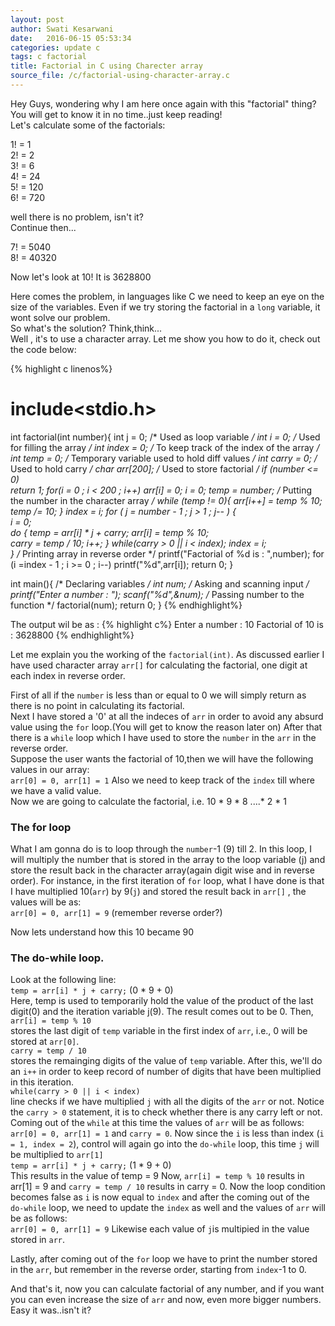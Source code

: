 ```yaml
---
layout: post
author: Swati Kesarwani
date: 	2016-06-15 05:53:34
categories: update c
tags: c factorial
title: Factorial in C using Charecter array
source_file: /c/factorial-using-character-array.c
---
```


Hey Guys, wondering why I am here once again with this "factorial" thing? You will get to know it in no time..just keep reading!<br/>
Let's calculate some of the factorials:

1! = 1<br/>
2! = 2<br/>
3! = 6<br/>
4! = 24<br/>
5! = 120<br/>
6! = 720

well there is no problem, isn't it?<br/>
Continue then...

7! = 5040<br/>
8! = 40320

Now let's look at 10! It is 3628800

Here comes the problem, in languages like C we need to keep an eye on the size of the variables. Even if we try storing the factorial in a `long` variable, it wont solve our problem.<br/>
So what's the solution? Think,think...<br/>
Well , it's to use a character array. Let me show you how to do it, check out the code below:

{% highlight c linenos%}
# include<stdio.h>

int factorial(int number){
	int j = 0;				/* 	Used as loop variable				*/
	int i = 0;				/* 	Used for filling the array			*/
	int index = 0;				/* 	To keep track of the index of the array		*/
	int temp = 0;				/* 	Temporary variable used to hold diff values	*/
	int carry = 0;				/*	Used to hold carry				*/
	char arr[200];				/*	Used to store factorial				*/
	if (number <= 0)	
		return 1;
	for(i = 0 ; i < 200 ; i++)
		arr[i] = 0;
	i = 0;
	temp = number;
	/* 	Putting the number in the character array 	*/
	while (temp != 0){
		arr[i++] = temp % 10;
		temp /= 10;
	}
	index = i;
	for ( j = number - 1 ; j > 1 ; j-- ) {		
		i = 0;	
		do {
			temp = arr[i] * j + carry;
			arr[i] = temp % 10;			
			carry = temp / 10;
			i++;
		} while(carry > 0 || i < index);
		index = i;	
	}
	/* 	Printing array in reverse order			*/
	printf("Factorial of %d is : ",number);
	for (i =index - 1 ; i >= 0 ; i--)
		printf("%d",arr[i]);
	return 0;
}

int main(){
    /*		Declaring variables				*/
    int num;
    /*		Asking and scanning input			*/
    printf("Enter a number : ");
    scanf("%d",&num);
    /*		Passing number to the function			*/
    factorial(num);
    return 0;
}
{% endhighlight%}

The output wil be as :
{% highlight c%}
Enter a number : 10
Factorial of 10 is : 3628800
{% endhighlight%} 

Let me explain you the working of the `factorial(int)`. As discussed earlier I have used character array `arr[]` for calculating the factorial, one digit at each index in reverse order.

First of all if the `number` is less than or equal to 0 we will simply return as there is no point in calculating its factorial.<br/>
Next I have stored a '0' at all the indeces of `arr` in order to avoid any absurd value using the `for` loop.(You will get to know the reason later on)
After that there is a `while` loop which I have used to store the `number` in the `arr` in the reverse order.<br/>
Suppose the user wants the factorial of 10,then we will have the following values in our array:<br/>
`arr[0] = 0, arr[1] = 1` 
Also we need to keep track of the `index` till where we have a valid value.<br/>
Now we are going to calculate the factorial, i.e. 10 * 9 * 8 ....* 2 * 1

### The for loop 

What I am gonna do is to loop through the `number`-1 (9) till 2. In this loop, I will multiply the number that is stored in the array to the loop variable (j) and store the result back in the character array(again digit wise and in reverse order).
For instance, in the first iteration of `for` loop, what I have done is that I have multiplied 10(`arr`) by 9(`j`) and stored the result back in `arr[]`  , the values will be as:<br/>
`arr[0] = 0, arr[1] = 9` (remember reverse order?)

Now lets understand how this 10 became 90

### The do-while loop.	
Look at the following line:<br/>
`temp = arr[i] * j + carry;`	(0 * 9 + 0)	<br/>
Here, temp is used to temporarily hold the value of the product of the last digit(0) and the iteration variable j(9).
The result comes out to be 0. Then, <br/>
`arr[i] = temp % 10` <br/>
stores the last digit of `temp` variable in the first index of `arr`, i.e., 0 will be stored at `arr[0]`. <br/>
`carry = temp / 10` <br/>
stores the remainging digits of the value of `temp` variable. After this, we'll do an `i++` in order to keep record of number of digits that have been multiplied in this iteration.<br/>
`while(carry > 0 || i < index)`<br/>
 line checks if we have multiplied `j` with all the digits of the `arr` or not. Notice the `carry > 0` statement, it is to check whether there is any carry left or not.
Coming out of the `while` at this time the values of `arr` will be as follows:<br/>
`arr[0] = 0, arr[1] = 1` and `carry = 0`. Now since the `i` is less than index (`i = 1, index = 2`), control will again go into the `do-while` loop, this time `j` will be multiplied to `arr[1]`<br/>
`temp = arr[i] * j + carry;`	(1 * 9 + 0)	<br/>
This results in the value of temp = 9 Now, `arr[i] = temp % 10` results in arr[1] = 9 and  `carry = temp / 10` results in carry = 0. Now the loop condition becomes false as `i` is now equal to `index` and after the coming out of the `do-while` loop, we need to update the `index` as well and the values of `arr` will be as follows:	<br/>
`arr[0] = 0, arr[1] = 9`
Likewise each value of `j`is multipied in the value stored in `arr`.	

Lastly, after coming out of the `for` loop we have to print the number stored in the `arr`, but remember in the reverse order, starting from `index`-1 to 0.

And that's it, now you can calculate factorial of any number, and if you want you can even increase the size of `arr` and now, even more bigger numbers. Easy it was..isn't it?